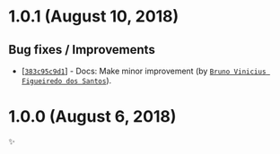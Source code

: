 # 1.0.1 (August 10, 2018)

## Bug fixes / Improvements

* [[`383c95c9d1`](https://github.com/webhintio/hint/commit/383c95c9d1786d4fe618ec51264ec336886da82b)] - Docs: Make minor improvement (by [`Bruno Vinicius Figueiredo dos Santos`](https://github.com/IAmHopp)).


# 1.0.0 (August 6, 2018)

✨
